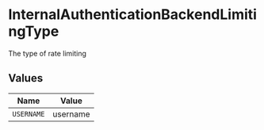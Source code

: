# InternalAuthenticationBackendLimitingType

The type of rate limiting


## Values

| Name       | Value      |
| ---------- | ---------- |
| `USERNAME` | username   |